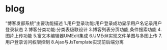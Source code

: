 # blog
“博客发部系统”主要功能描述
1.用户登录功能:用户登录成功显示用户名记录用户登录状态 
2.博客分类功能:分类表级联设计 
3.博客列表分页功能,条件搜索功能
4.图片上传功能
5.富文本编辑器UMEdit集成
6.UMEdit实现文件单图与多图上传
7.用户登录访问权限控制
8.Ajax与JsTemplate实现前后端分离
